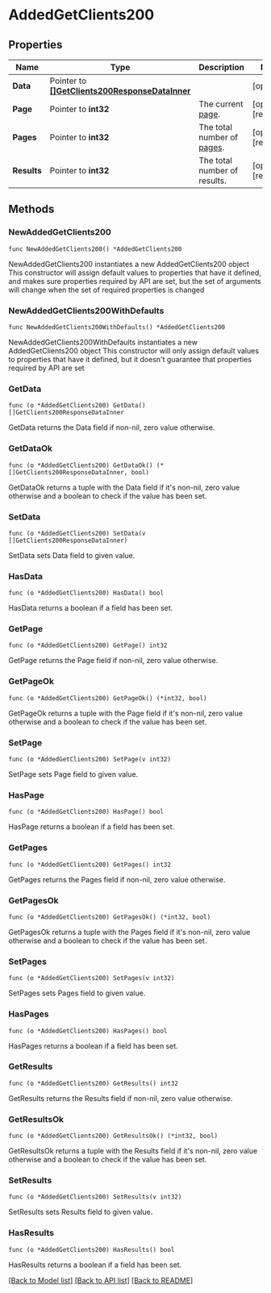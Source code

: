 # AddedGetClients200

## Properties

Name | Type | Description | Notes
------------ | ------------- | ------------- | -------------
**Data** | Pointer to [**[]GetClients200ResponseDataInner**](GetClients200ResponseDataInner.md) |  | [optional] 
**Page** | Pointer to **int32** | The current [page](https://techdocs.akamai.com/linode-api/reference/pagination). | [optional] [readonly] 
**Pages** | Pointer to **int32** | The total number of [pages](https://techdocs.akamai.com/linode-api/reference/pagination). | [optional] [readonly] 
**Results** | Pointer to **int32** | The total number of results. | [optional] [readonly] 

## Methods

### NewAddedGetClients200

`func NewAddedGetClients200() *AddedGetClients200`

NewAddedGetClients200 instantiates a new AddedGetClients200 object
This constructor will assign default values to properties that have it defined,
and makes sure properties required by API are set, but the set of arguments
will change when the set of required properties is changed

### NewAddedGetClients200WithDefaults

`func NewAddedGetClients200WithDefaults() *AddedGetClients200`

NewAddedGetClients200WithDefaults instantiates a new AddedGetClients200 object
This constructor will only assign default values to properties that have it defined,
but it doesn't guarantee that properties required by API are set

### GetData

`func (o *AddedGetClients200) GetData() []GetClients200ResponseDataInner`

GetData returns the Data field if non-nil, zero value otherwise.

### GetDataOk

`func (o *AddedGetClients200) GetDataOk() (*[]GetClients200ResponseDataInner, bool)`

GetDataOk returns a tuple with the Data field if it's non-nil, zero value otherwise
and a boolean to check if the value has been set.

### SetData

`func (o *AddedGetClients200) SetData(v []GetClients200ResponseDataInner)`

SetData sets Data field to given value.

### HasData

`func (o *AddedGetClients200) HasData() bool`

HasData returns a boolean if a field has been set.

### GetPage

`func (o *AddedGetClients200) GetPage() int32`

GetPage returns the Page field if non-nil, zero value otherwise.

### GetPageOk

`func (o *AddedGetClients200) GetPageOk() (*int32, bool)`

GetPageOk returns a tuple with the Page field if it's non-nil, zero value otherwise
and a boolean to check if the value has been set.

### SetPage

`func (o *AddedGetClients200) SetPage(v int32)`

SetPage sets Page field to given value.

### HasPage

`func (o *AddedGetClients200) HasPage() bool`

HasPage returns a boolean if a field has been set.

### GetPages

`func (o *AddedGetClients200) GetPages() int32`

GetPages returns the Pages field if non-nil, zero value otherwise.

### GetPagesOk

`func (o *AddedGetClients200) GetPagesOk() (*int32, bool)`

GetPagesOk returns a tuple with the Pages field if it's non-nil, zero value otherwise
and a boolean to check if the value has been set.

### SetPages

`func (o *AddedGetClients200) SetPages(v int32)`

SetPages sets Pages field to given value.

### HasPages

`func (o *AddedGetClients200) HasPages() bool`

HasPages returns a boolean if a field has been set.

### GetResults

`func (o *AddedGetClients200) GetResults() int32`

GetResults returns the Results field if non-nil, zero value otherwise.

### GetResultsOk

`func (o *AddedGetClients200) GetResultsOk() (*int32, bool)`

GetResultsOk returns a tuple with the Results field if it's non-nil, zero value otherwise
and a boolean to check if the value has been set.

### SetResults

`func (o *AddedGetClients200) SetResults(v int32)`

SetResults sets Results field to given value.

### HasResults

`func (o *AddedGetClients200) HasResults() bool`

HasResults returns a boolean if a field has been set.


[[Back to Model list]](../README.md#documentation-for-models) [[Back to API list]](../README.md#documentation-for-api-endpoints) [[Back to README]](../README.md)



